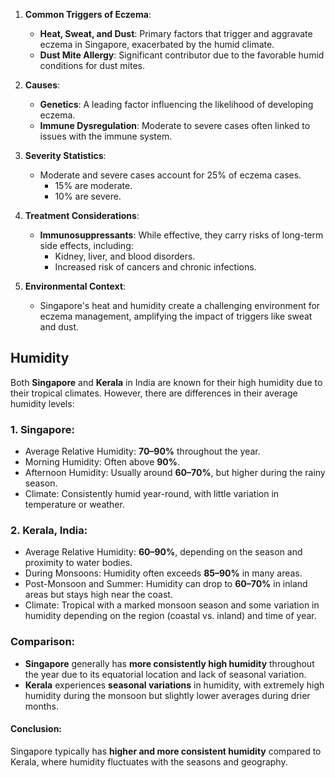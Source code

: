 
1. **Common Triggers of Eczema**:
   - **Heat, Sweat, and Dust**: Primary factors that trigger and aggravate eczema in Singapore, exacerbated by the humid climate.
   - **Dust Mite Allergy**: Significant contributor due to the favorable humid conditions for dust mites.

2. **Causes**:
   - **Genetics**: A leading factor influencing the likelihood of developing eczema.
   - **Immune Dysregulation**: Moderate to severe cases often linked to issues with the immune system.

3. **Severity Statistics**:
   - Moderate and severe cases account for 25% of eczema cases.
     - 15% are moderate.
     - 10% are severe.

4. **Treatment Considerations**:
   - **Immunosuppressants**: While effective, they carry risks of long-term side effects, including:
     - Kidney, liver, and blood disorders.
     - Increased risk of cancers and chronic infections.

5. **Environmental Context**:
   - Singapore's heat and humidity create a challenging environment for eczema management, amplifying the impact of triggers like sweat and dust.



## Humidity 
Both **Singapore** and **Kerala** in India are known for their high humidity due to their tropical climates. However, there are differences in their average humidity levels:

### **1. Singapore**:
- Average Relative Humidity: **70–90%** throughout the year.
- Morning Humidity: Often above **90%**.
- Afternoon Humidity: Usually around **60–70%**, but higher during the rainy season.
- Climate: Consistently humid year-round, with little variation in temperature or weather.

### **2. Kerala, India**:
- Average Relative Humidity: **60–90%**, depending on the season and proximity to water bodies.
- During Monsoons: Humidity often exceeds **85–90%** in many areas.
- Post-Monsoon and Summer: Humidity can drop to **60–70%** in inland areas but stays high near the coast.
- Climate: Tropical with a marked monsoon season and some variation in humidity depending on the region (coastal vs. inland) and time of year.

### **Comparison**:
- **Singapore** generally has **more consistently high humidity** throughout the year due to its equatorial location and lack of seasonal variation.
- **Kerala** experiences **seasonal variations** in humidity, with extremely high humidity during the monsoon but slightly lower averages during drier months.

#### **Conclusion**:
Singapore typically has **higher and more consistent humidity** compared to Kerala, where humidity fluctuates with the seasons and geography.
  
